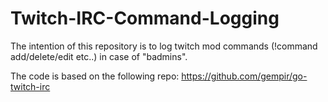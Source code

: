 # Twitch-IRC-Command-Logging
The intention of this repository is to log twitch mod commands (!command add/delete/edit etc..) in case of "badmins". 


The code is based on the following repo: https://github.com/gempir/go-twitch-irc

